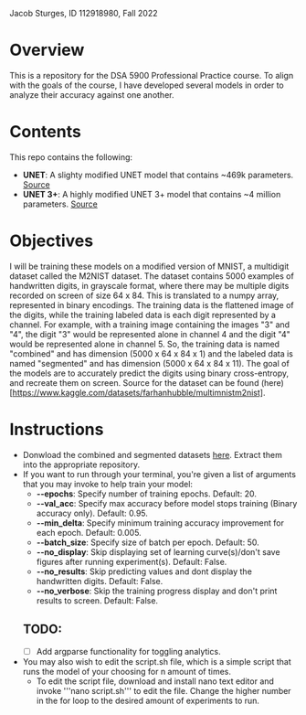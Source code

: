 Jacob Sturges, ID 112918980, Fall 2022
# Overview
This is a repository for the DSA 5900 Professional Practice course. To align with the goals of the course, I have developed several models in order to analyze their accuracy against one another. 
# Contents
This repo contains the following:
* **UNET**: A slighty modified UNET model that contains ~469k parameters. [Source](https://link.springer.com/content/pdf/10.1007/978-3-319-24574-4_28.pdf)
* **UNET 3+**: A highly modified UNET 3+ model that contains ~4 million parameters. [Source](https://ieeexplore.ieee.org/stampPDF/getPDF.jsp?tp=&arnumber=9053405&ref=aHR0cHM6Ly9pZWVleHBsb3JlLmllZWUub3JnL2Fic3RyYWN0L2RvY3VtZW50LzkwNTM0MDU=&tag=1)
# Objectives
I will be training these models on a modified version of MNIST, a multidigit dataset called the M2NIST dataset. The dataset contains 5000 examples of handwritten digits, in grayscale format, where there may be multiple digits recorded on screen of size 64 x 84. This is translated to a numpy array, represented in binary encodings. The training data is the flattened image of the digits, while the training labeled data is each digit represented by a channel. For example, with a training image containing the images "3" and "4", the digit "3" would be represented alone in channel 4 and the digit "4" would be represented alone in channel 5. So, the training data is named "combined" and has dimension (5000 x 64 x 84 x 1) and the labeled data is named "segmented" and has dimension (5000 x 64 x 84 x 11). The goal of the models are to accurately predict the digits using binary cross-entropy, and recreate them on screen. Source for the dataset can be found (here)[https://www.kaggle.com/datasets/farhanhubble/multimnistm2nist].
# Instructions
- Donwload the combined and segmented datasets [here](https://www.kaggle.com/datasets/farhanhubble/multimnistm2nist?resource=download&select=segmented.npy). Extract them into the appropriate repository.
- If you want to run through your terminal, you're given a list of arguments that you may invoke to help train your model:
  - **--epochs**: Specify number of training epochs. Default: 20.
  - **--val_acc**: Specify max accuracy before model stops training (Binary accuracy only). Default: 0.95.
  - **--min_delta**: Specify minimum training accuracy improvement for each epoch. Default: 0.005.
  - **--batch_size**: Specify size of batch per epoch. Default: 50.
  - **--no_display**: Skip displaying set of learning curve(s)/don't save figures after running experiment(s). Default: False.
  - **--no_results**: Skip predicting values and dont display the handwritten digits. Default: False.
  - **--no_verbose**: Skip the training progress display and don't print results to screen. Default: False.
  ## TODO:
  - [ ] Add argparse functionality for toggling analytics.
- You may also wish to edit the script.sh file, which is a simple script that runs the model of your choosing for n amount of times.
  - To edit the script file, download and install nano text editor and invoke '''nano script.sh''' to edit the file. Change the higher number in the for loop to the desired amount of experiments to run.
